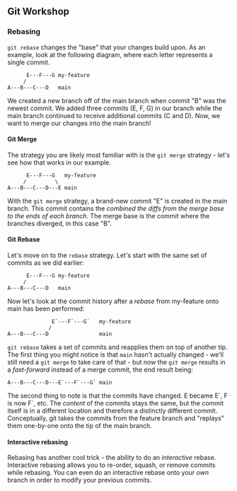 ## Git Workshop

### Rebasing
`git rebase` changes the "base" that your changes build upon. As an example, look at the following diagram, where each letter represents a single commit.
```
      E---F---G my-feature
     /
A---B---C---D   main
```

We created a new branch off of the main branch when commit "B" was the newest commit. We added three commits (E, F, G) in our branch while the main branch continued to receive additional commits (C and D). Now, we want to merge our changes into the main branch!

#### Git Merge

The strategy you are likely most familiar with is the `git merge` strategy - let's see how that works in our example. 
```
      E---F---G   my-feature
     /         \
A---B---C---D---E main
```

With the `git merge` strategy, a brand-new commit "E" is created in the main branch. This commit contains the *combined the diffs from the _merge base_ to the ends of each branch*. The merge base is the commit where the branches diverged, in this case "B". 

#### Git Rebase

Let's move on to the `rebase` strategy. Let's start with the same set of commits as we did earlier:
```
      E---F---G my-feature
     /
A---B---C---D   main
```

Now let's look at the commit history after a _rebase_ from my-feature onto main has been performed:
```
              E`---F`---G`   my-feature
             /
A---B---C---D                main
```

`git rebase` takes a set of commits and reapplies them on top of another tip. The first thing you might notice is that `main` hasn't actually changed - we'll still need a `git merge` to take care of that - but now the `git merge` results in a _fast-forward_ instead of a merge commit, the end result being:

```
A---B---C---D---E`---F`---G` main
```

The second thing to note is that the commits have changed. E became E\`, F is now F\`, etc. The _content_ of the commits stays the same, but the commit itself is in a different location and therefore a distinctly different commit. Conceptually, git takes the commits from the feature branch and "replays" them one-by-one onto the tip of the main branch.

#### Interactive rebasing

Rebasing has another cool trick - the ability to do an _interactive_ rebase. Interactive rebasing allows you to re-order, squash, or remove commits while rebasing. You can even do an interactive rebase onto your _own_ branch in order to modify your previous commits.

